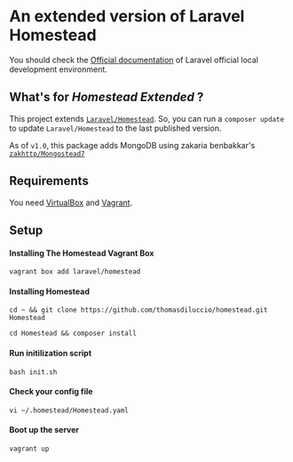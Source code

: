 # An extended version of Laravel Homestead

You should check the [Official documentation](http://laravel.com/docs/homestead) of Laravel official local development environment.

## What's for *Homestead Extended* ?

This project extends [`Laravel/Homestead`](http://github.com/laravel/homestead). So, you can run a `composer update` to update `Laravel/Homestead` to the last published version.

As of `v1.0`, this package adds MongoDB using zakaria benbakkar's [`zakhttp/Mongostead7`](https://github.com/zakhttp/Mongostead7)

## Requirements

You need [VirtualBox](http://virtualbox.org) and [Vagrant](http://vagrantup.com).

## Setup

#### Installing The Homestead Vagrant Box
`vagrant box add laravel/homestead`

#### Installing Homestead
`cd ~ && git clone https://github.com/thomasdiluccio/homestead.git Homestead`

`cd Homestead && composer install`


#### Run initilization script
`bash init.sh`

#### Check your config file
`vi ~/.homestead/Homestead.yaml`

#### Boot up the server
`vagrant up`
